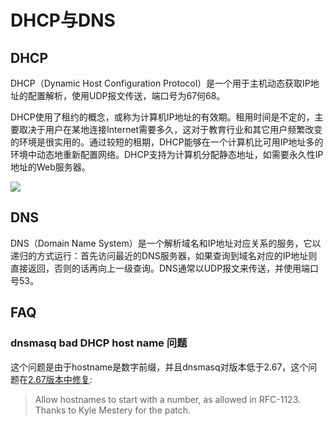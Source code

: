 # DHCP与DNS

## DHCP

DHCP（Dynamic Host Configuration Protocol）是一个用于主机动态获取IP地址的配置解析，使用UDP报文传送，端口号为67何68。

DHCP使用了租约的概念，或称为计算机IP地址的有效期。租用时间是不定的，主要取决于用户在某地连接Internet需要多久，这对于教育行业和其它用户频繁改变的环境是很实用的。通过较短的租期，DHCP能够在一个计算机比可用IP地址多的环境中动态地重新配置网络。DHCP支持为计算机分配静态地址，如需要永久性IP地址的Web服务器。

![](https://upload.wikimedia.org/wikipedia/commons/2/28/DHCP_session_en.svg)

## DNS

DNS（Domain Name System）是一个解析域名和IP地址对应关系的服务，它以递归的方式运行：首先访问最近的DNS服务器，如果查询到域名对应的IP地址则直接返回，否则的话再向上一级查询。DNS通常以UDP报文来传送，并使用端口号53。

## FAQ

### dnsmasq bad DHCP host name 问题

这个问题是由于hostname是数字前缀，并且dnsmasq对版本低于2.67，这个问题在[2.67版本中修复](http://www.thekelleys.org.uk/dnsmasq/CHANGELOG):

>   Allow hostnames to start with a number, as allowed in
>   RFC-1123. Thanks to Kyle Mestery for the patch. 
